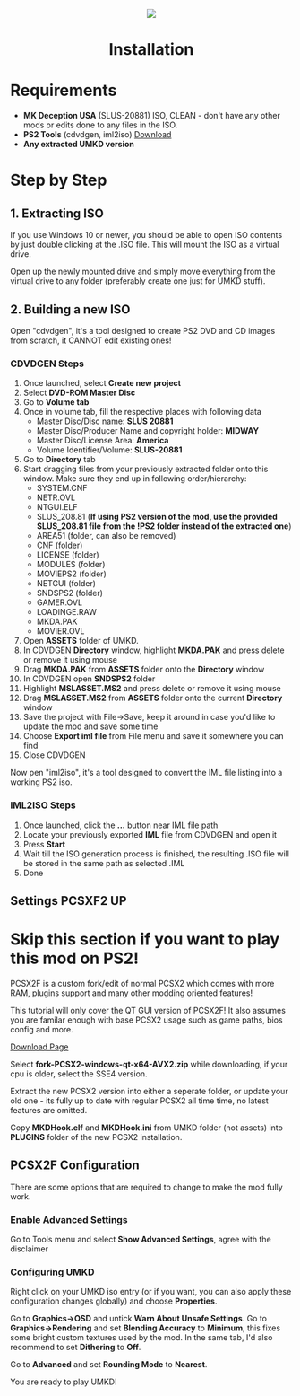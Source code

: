 <p align="center"><img src=https://i.imgur.com/Hjf4Gsg.png></p>

<h1 align="center">Installation</h1>


# Requirements

- **MK Deception USA** (SLUS-20881) ISO, CLEAN - don't have any other mods or edits done to any files in the ISO.
- **PS2 Tools** (cdvdgen, iml2iso) [Download](https://mega.nz/file/lURTjBYL#cWe9ZIOVIfD5nmwfimwx632Sz-fn1E1DpZddcF9RjJs)
- **Any extracted UMKD version**


# Step by Step

## 1. Extracting ISO
If you use Windows 10 or newer, you should be able to open ISO contents by just
double clicking at the .ISO file. This will mount the ISO as a virtual drive.

Open up the newly mounted drive and simply move everything from the virtual drive to any folder (preferably create one just for UMKD stuff).


## 2. Building a new  ISO

Open "cdvdgen", it's a tool designed to create PS2 DVD and CD images from scratch, it CANNOT edit existing ones!

### CDVDGEN Steps
1. Once launched, select **Create new project**
2. Select **DVD-ROM Master Disc**
3. Go to **Volume tab**
4. Once in volume tab, fill the respective places with following data
   - Master Disc/Disc name: **SLUS 20881**
   - Master Disc/Producer Name and copyright holder: **MIDWAY**
   - Master Disc/License Area: **America**
   - Volume Identifier/Volume: **SLUS-20881**
5. Go to **Directory** tab
6. Start dragging files from your previously extracted folder onto this window. Make sure they end up in following order/hierarchy:
   - SYSTEM.CNF
   - NETR.OVL
   - NTGUI.ELF
   - SLUS_208.81 (**If using PS2 version of the mod, use the provided SLUS_208.81 file from the !PS2 folder instead of the extracted one**)
   - AREA51 (folder, can also be removed)
   - CNF (folder)
   - LICENSE (folder)
   - MODULES (folder)
   - MOVIEPS2 (folder)
   - NETGUI (folder)
   - SNDSPS2 (folder)
   - GAMER.OVL
   - LOADINGE.RAW
   - MKDA.PAK
   - MOVIER.OVL
7. Open **ASSETS** folder of UMKD.
8. In CDVDGEN **Directory** window, highlight **MKDA.PAK** and press delete or remove it using mouse
9. Drag  **MKDA.PAK** from **ASSETS** folder onto the **Directory** window
10. In CDVDGEN open **SNDSPS2** folder
11. Highlight **MSLASSET.MS2** and press delete or remove it using mouse
12. Drag  **MSLASSET.MS2** from **ASSETS** folder onto the current **Directory** window
13. Save the project with File->Save, keep it around in case you'd like to update the mod and save some time
14. Choose **Export iml file** from File menu and save it somewhere you can find
15. Close CDVDGEN


Now pen "iml2iso", it's a tool designed to convert the IML file listing into a working PS2 iso.

### IML2ISO Steps
1. Once launched, click the **...** button near IML file path
2. Locate your previously exported **IML** file from CDVDGEN and open it
3. Press **Start**
4. Wait till the ISO generation process is finished, the resulting .ISO file will be stored in the same path as selected .IML
5. Done


## Settings PCSXF2 UP

# Skip this section if you want to play this mod on PS2!

PCSX2F is a custom fork/edit of normal PCSX2 which comes with more RAM, plugins support and many other modding oriented features!

This tutorial will only cover the QT GUI version of PCSX2F! It also assumes you are familar enough with base PCSX2 usage such as game paths, bios config and more.

[Download Page](https://github.com/ASI-Factory/PCSX2-Fork-With-Plugins/releases)

Select **fork-PCSX2-windows-qt-x64-AVX2.zip** while downloading, if your cpu is older, select the SSE4 version.

Extract the new PCSX2 version into either a seperate folder, or update your old one - its fully up to date with regular PCSX2 all time time, no latest features are omitted.



Copy **MKDHook.elf** and **MKDHook.ini** from UMKD folder (not assets) into **PLUGINS** folder of the new PCSX2 installation.


## PCSX2F Configuration

There are some options that are required to change to make the mod fully work.

### Enable Advanced Settings
Go to Tools menu and select **Show Advanced Settings**, agree with the disclaimer

### Configuring UMKD

Right click on your UMKD iso entry (or if you want, you can also apply these configuration changes globally) and choose **Properties**.

Go to **Graphics->OSD** and untick **Warn About Unsafe Settings**.
Go to **Graphics->Rendering** and set **Blending Accuracy** to **Minimum**, this fixes some bright custom textures used by the mod.
In the same tab, I'd also recommend to set **Dithering** to **Off**.

Go to **Advanced** and set **Rounding Mode** to **Nearest**.


You are ready to play UMKD!

